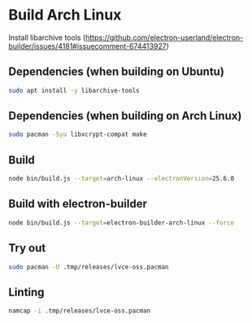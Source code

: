# Build Arch Linux

Install libarchive tools (https://github.com/electron-userland/electron-builder/issues/4181#issuecomment-674413927)

## Dependencies (when building on Ubuntu)

```sh
sudo apt install -y libarchive-tools
```

## Dependencies (when building on Arch Linux)

```sh
sudo pacman -Syu libxcrypt-compat make
```

## Build

```sh
node bin/build.js --target=arch-linux --electronVersion=25.6.0
```

## Build with electron-builder

```sh
node bin/build.js --target=electron-builder-arch-linux --force
```

## Try out

```sh
sudo pacman -U .tmp/releases/lvce-oss.pacman
```

## Linting

```sh
namcap -i .tmp/releases/lvce-oss.pacman
```
